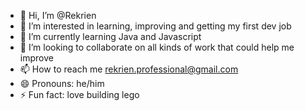 - 👋 Hi, I’m @Rekrien
- 👀 I’m interested in learning, improving and getting my first dev job
- 🌱 I’m currently learning Java and Javascript
- 💞️ I’m looking to collaborate on all kinds of work that could help me improve
- 📫 How to reach me rekrien.professional@gmail.com
- 😄 Pronouns: he/him
- ⚡ Fun fact: love building lego

<!---
Rekrien/Rekrien is a ✨ special ✨ repository because its `README.md` (this file) appears on your GitHub profile.
You can click the Preview link to take a look at your changes.
--->
